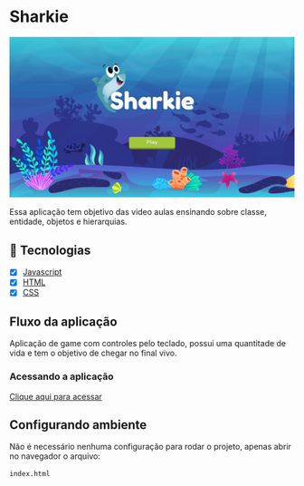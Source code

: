 # Sharkie

![sharkie](.github/sharkie.png)

Essa aplicação tem objetivo das video aulas ensinando sobre classe, entidade, objetos e hierarquias.

## :rocket: Tecnologias

- [x] [Javascript](https://developer.mozilla.org/pt-BR/docs/Web/JavaScript)
- [x] [HTML](https://developer.mozilla.org/pt-BR/docs/Web/HTML)
- [x] [CSS](https://developer.mozilla.org/pt-BR/docs/Web/CSS)

## Fluxo da aplicação

Aplicação de game com controles pelo teclado, possui uma quantitade de vida e tem o objetivo de chegar no final vivo.

### Acessando a aplicação

[Clique aqui para acessar](sharkie.desenvbr.com)


## Configurando ambiente

Não é necessário nenhuma configuração para rodar o projeto, apenas abrir no navegador o arquivo:
```text
index.html
```